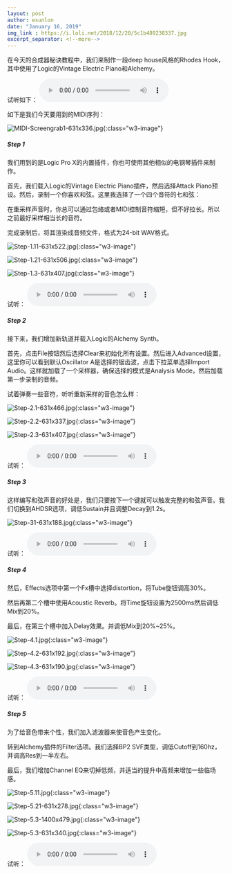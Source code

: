 ```yaml
---
layout: post
author: esunlon
date: "January 16, 2019"
img_link : https://i.loli.net/2018/12/20/5c1b489238337.jpg
excerpt_separator: <!--more-->
---
```


在今天的合成器秘诀教程中，我们来制作一段deep house风格的Rhodes Hook，其中使用了Logic的Vintage Electric Piano和Alchemy。
<!--more-->

试听如下：
<audio src="http://pld0pplv2.bkt.clouddn.com/blog20190116Intro-Audio1.mp3" controls="controls">  </audio>

如下是我们今天要用到的MIDI序列：

![MIDI-Screengrab1-631x336.jpg](https://i.loli.net/2019/01/16/5c3ed845b5099.jpg){:class="w3-image"}

##### Step 1

我们用到的是Logic Pro X的内置插件，你也可使用其他相似的电钢琴插件来制作。

首先，我们载入Logic的Vintage Electric Piano插件，然后选择Attack Piano预设。然后，录制一个你喜欢和弦。这里我选择了一个四个音符的七和弦：

在重采样声音时，你总可以通过包络或者MIDI控制音符缩短，但不好拉长。所以之前最好采样相当长的音符。

完成录制后，将其渲染成音频文件，格式为24-bit WAV格式。

![Step-1.11-631x522.jpg](https://i.loli.net/2019/01/16/5c3ed84b40fdd.jpg){:class="w3-image"}

![Step-1.21-631x506.jpg](https://i.loli.net/2019/01/16/5c3ed84aaf92a.jpg){:class="w3-image"}

![Step-1.3-631x407.jpg](https://i.loli.net/2019/01/16/5c3ed845b4f4a.jpg){:class="w3-image"}

试听：
<audio src="http://pld0pplv2.bkt.clouddn.com/blog20190116Step-11.mp3" controls="controls">  </audio>

##### Step 2

接下来，我们增加新轨道并载入Logic的Alchemy Synth。

首先，点击File按钮然后选择Clear来初始化所有设置。然后进入Advanced设置，这里你可以看到默认Oscillator A是选择的锯齿波，点击下拉菜单选择Import Audio。这样就加载了一个采样器，确保选择的模式是Analysis Mode，然后加载第一步录制的音频。

试着弹奏一些音符，听听重新采样的音色怎么样：

![Step-2.1-631x466.jpg](https://i.loli.net/2019/01/16/5c3ed84b3d7cb.jpg){:class="w3-image"}

![Step-2.2-631x337.jpg](https://i.loli.net/2019/01/16/5c3ed84aac7e2.jpg){:class="w3-image"}

![Step-2.3-631x407.jpg](https://i.loli.net/2019/01/16/5c3ed846be43b.jpg){:class="w3-image"}

试听：
<audio src="http://pld0pplv2.bkt.clouddn.com/blog20190116Step-21.mp3" controls="controls">  </audio>

##### Step 3

这样编写和弦声音的好处是，我们只要按下一个键就可以触发完整的和弦声音。我们切换到AHDSR选项，调低Sustain并且调整Decay到1.2s。

![Step-31-631x188.jpg](https://i.loli.net/2019/01/16/5c3ed8679dce9.jpg){:class="w3-image"}

试听：
<audio src="http://pld0pplv2.bkt.clouddn.com/blog20190116Step-31.mp3" controls="controls">  </audio>

##### Step 4

然后，Effects选项中第一个Fx槽中选择distortion，将Tube旋钮调高30%。

然后再第二个槽中使用Acoustic Reverb。将Time旋钮设置为2500ms然后调低Mix到20%。

最后，在第三个槽中加入Delay效果。并调低Mix到20%~25%。

![Step-4.1.jpg](https://i.loli.net/2019/01/16/5c3ed84aad1a0.jpg){:class="w3-image"}

![Step-4.2-631x192.jpg](https://i.loli.net/2019/01/16/5c3ed846bdbf4.jpg){:class="w3-image"}

![Step-4.3-631x190.jpg](https://i.loli.net/2019/01/16/5c3ed846bcd20.jpg){:class="w3-image"}

试听：
<audio src="http://pld0pplv2.bkt.clouddn.com/blog20190116Step-41.mp3" controls="controls">  </audio>

##### Step 5

为了给音色带来个性，我们加入滤波器来使音色产生变化。

转到Alchemy插件的Filter选项。我们选择BP2 SVF类型，调低Cutoff到160hz，并调高Res到一半左右。

最后，我们增加Channel EQ来切掉低频，并适当的提升中高频来增加一些临场感。

![Step-5.11.jpg](https://i.loli.net/2019/01/16/5c3ed867aec76.jpg){:class="w3-image"}

![Step-5.21-631x278.jpg](https://i.loli.net/2019/01/16/5c3ed8679f6c6.jpg){:class="w3-image"}

![Step-5.3-1400x479.jpg](https://i.loli.net/2019/01/16/5c3ed867ace8b.jpg){:class="w3-image"}

![Step-5.3-631x340.jpg](https://i.loli.net/2019/01/16/5c3ed866957fd.jpg){:class="w3-image"}

试听：
<audio src="http://pld0pplv2.bkt.clouddn.com/blog20190116Step-51.mp3" controls="controls">  </audio>
